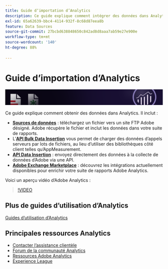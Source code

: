 ```yaml
---
title: Guide dʼimportation d’Analytics
description: Ce guide explique comment intégrer des données dans Analytics à l’aide des sources de données et des API d’insertion de données.
exl-id: 65a62639-bbc4-4114-932f-8c68d87eea8b
feature: Data Sources
source-git-commit: 27bcbd638848650c842ad8d8aaa7ab59e27e900e
workflow-type: tm+mt
source-wordcount: '140'
ht-degree: 88%

---
```


# Guide dʼimportation d’Analytics

![Bannière](../../assets/doc_banner_import.png)

Ce guide explique comment obtenir des données dans Analytics. Il inclut :

* **[Sources de données](data-sources/overview.md)** : téléchargez un fichier vers un site FTP Adobe désigné. Adobe récupère le fichier et inclut les données dans votre suite de rapports.
* Lʼ&#x200B;**[API Bulk Data Insertion](/help/import/bulk-data-insertion-api/bulk-data-insert.md)** vous permet de charger des données d’appels serveurs par lots de fichiers, au lieu d’utiliser des bibliothèques côté client telles qu’AppMeasurement.
* **[API Data Insertion](c-data-insertion-api/c-data-insertion-api.md)** : envoyez directement des données à la collecte de données d’Adobe via une API.
* **[Adobe Exchange Marketplace](https://exchange.adobe.com/experiencecloud.analytics.html#product)** : découvrez les intégrations actuellement disponibles pour enrichir votre suite de rapports Adobe Analytics.

Voici un aperçu vidéo dʼAdobe Analytics :

>[!VIDEO](https://video.tv.adobe.com/v/27429/?quality=12)

## Plus de guides d’utilisation d’Analytics

[Guides d’utilisation d’Analytics](https://experienceleague.adobe.com/docs/analytics.html?lang=fr)

## Principales ressources Analytics

* [Contacter l’assistance clientèle](https://experienceleague.adobe.com/?support-solution=Analytics&amp;lang=fr#support)
* [Forum de la communauté Analytics](https://forums.adobe.com/community/experience-cloud/analytics-cloud/analytics)
* [Ressources Adobe Analytics](https://experienceleaguecommunities.adobe.com/t5/adobe-analytics-discussions/adobe-analytics-resources/m-p/276666?profile.language=fr)
* [Experience League](https://experienceleague.adobe.com/?lang=fr#home)
